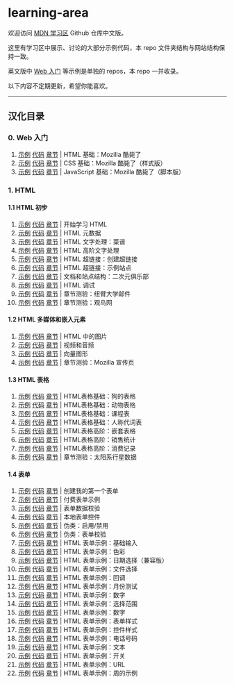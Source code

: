 # learning-area

欢迎访问 [MDN 学习区](https://developer.mozilla.org/zh-CN/Learn) Github 仓库中文版。

这里有学习区中展示、讨论的大部分示例代码，本 repo 文件夹结构与网站结构保持一致。

英文版中 [Web 入门](https://developer.mozilla.org/zh-CN/docs/Learn/Getting_started_with_the_web) 等示例是单独的 repos，本 repo 一并收录。

以下内容不定期更新，希望你能喜欢。

----

## 汉化目录

### 0. Web 入门

1. [示例](https://roy-tian.github.io/learning-area/extras/getting-started-web/beginner-html-site)
[代码](https://github.com/roy-tian/learning-area/tree/master/extras/getting-started-web/beginner-html-site)
[章节](https://developer.mozilla.org/zh-CN/docs/Learn/Getting_started_with_the_web/HTML_basics) |
HTML 基础：Mozilla 酷毙了
2. [示例](https://roy-tian.github.io/learning-area/extras/getting-started-web/beginner-html-site-styled)
[代码](https://github.com/roy-tian/learning-area/tree/master/extras/getting-started-web/beginner-html-site-styled) 
[章节](https://developer.mozilla.org/zh-CN/docs/Learn/Getting_started_with_the_web/CSS_basics) |
CSS 基础：Mozilla 酷毙了（样式版）
3. [示例](https://roy-tian.github.io/learning-area/extras/getting-started-web/beginner-html-site-scripted)
[代码](https://github.com/roy-tian/learning-area/tree/master/extras/getting-started-web/beginner-html-site-scripted)
[章节](https://developer.mozilla.org/zh-CN/docs/Learn/Getting_started_with_the_web/JavaScript_basics) |
JavaScript 基础：Mozilla 酷毙了（脚本版）

### 1. HTML

#### 1.1 HTML 初步

1. [示例](https://roy-tian.github.io/learning-area/html/introduction-to-html/getting-started)
[代码](https://github.com/roy-tian/learning-area/tree/master/html/introduction-to-html/getting-started)
[章节](https://developer.mozilla.org/zh-CN/docs/Learn/HTML/Introduction_to_HTML/Getting_started) |
开始学习 HTML
2. [示例](https://roy-tian.github.io/learning-area/html/introduction-to-html/the-html-head/css-and-js.html)
[代码](https://github.com/roy-tian/learning-area/tree/master/html/introduction-to-html/the-html-head/css-and-js.html)
[章节](https://developer.mozilla.org/zh-CN/docs/Learn/HTML/Introduction_to_HTML/The_head_metadata_in_HTML) |
HTML 元数据
3. [示例](https://roy-tian.github.io/learning-area/html/introduction-to-html/html-text-formatting/text-complete.html)
[代码](https://github.com/roy-tian/learning-area/tree/master/html/introduction-to-html/html-text-formatting/text-complete.html)
[章节](https://developer.mozilla.org/zh-CN/docs/Learn/HTML/Introduction_to_HTML/HTML_text_fundamentals) |
HTML 文字处理：菜谱
4. [示例](https://roy-tian.github.io/learning-area/html/introduction-to-html/advanced-text-formatting/other-semantics.html)
[代码](https://github.com/roy-tian/learning-area/tree/master/html/introduction-to-html/advanced-text-formatting/)
[章节](https://developer.mozilla.org/zh-CN/docs/Learn/HTML/Introduction_to_HTML/Advanced_text_formatting) |
HTML 高阶文字处理
5. [示例](https://roy-tian.github.io/learning-area/html/introduction-to-html/creating-hyperlinks)
[代码](https://github.com/roy-tian/learning-area/tree/master/html/introduction-to-html/creating-hyperlinks)
[章节](https://developer.mozilla.org/zh-CN/docs/Learn/HTML/Introduction_to_HTML/Creating_hyperlinks) |
HTML 超链接：创建超链接
6. [示例](https://roy-tian.github.io/learning-area/html/introduction-to-html/navigation-menu-marked-up)
[代码](https://github.com/roy-tian/learning-area/tree/master/html/introduction-to-html/navigation-menu-marked-up)
[章节](https://developer.mozilla.org/zh-CN/docs/Learn/HTML/Introduction_to_HTML/Creating_hyperlinks) |
HTML 超链接：示例站点
7. [示例](https://roy-tian.github.io/learning-area/html/introduction-to-html/document-and-website-structure)
[代码](https://github.com/roy-tian/learning-area/tree/master/html/introduction-to-html/document-and-website-structure)
[章节](https://developer.mozilla.org/zh-CN/docs/learn/HTML/Introduction_to_HTML/文件和网站结构) |
文档和站点结构：二次元俱乐部
8. [示例](https://roy-tian.github.io/learning-area/html/introduction-to-html/debugging-html/debug-example.html)
[代码](https://github.com/roy-tian/learning-area/tree/master/html/introduction-to-html/debugging-html)
[章节](https://developer.mozilla.org/zh-CN/docs/Learn/HTML/Introduction_to_HTML/Debugging_HTML) |
HTML 调试
9. [示例](https://roy-tian.github.io/learning-area/html/introduction-to-html/marking-up-a-letter-finished)
[代码](https://github.com/roy-tian/learning-area/tree/master/html/introduction-to-html/marking-up-a-letter-finished)
[章节](https://developer.mozilla.org/zh-CN/docs/Learn/HTML/Introduction_to_HTML) |
章节测验：纽臂大学邮件
10. [示例](https://roy-tian.github.io/learning-area/html/introduction-to-html/structuring-a-page-of-content-finished)
[代码](https://github.com/roy-tian/learning-area/tree/master/html/introduction-to-html/structuring-a-page-of-content-finished)
[章节](https://developer.mozilla.org/zh-CN/docs/Learn/HTML/Introduction_to_HTML/Structuring_a_page_of_content) |
章节测验：观鸟网

#### 1.2 HTML 多媒体和嵌入元素

1. [示例](https://roy-tian.github.io/learning-area/html/multimedia-and-embedding/images-in-html)
[代码](https://github.com/roy-tian/learning-area/tree/master/html/multimedia-and-embedding/images-in-html)
[章节](https://developer.mozilla.org/zh-CN/docs/Learn/HTML/Multimedia_and_embedding/Images_in_HTML) |
HTML 中的图片
2. [示例](https://roy-tian.github.io/learning-area/html/multimedia-and-embedding/video-and-audio-content/extra-video-features.html)
[代码](https://github.com/roy-tian/learning-area/tree/master/html/multimedia-and-embedding/video-and-audio-content)
[章节](https://developer.mozilla.org/zh-CN/docs/Learn/HTML/Multimedia_and_embedding/Video_and_audio_content) |
视频和音频
3. [示例](https://roy-tian.github.io/learning-area/html/multimedia-and-embedding/adding-vector-graphics-to-the-web/vector-versus-raster.html)
[代码](https://github.com/roy-tian/learning-area/tree/master/html/multimedia-and-embedding/adding-vector-graphics-to-the-web)
[章节](https://developer.mozilla.org/zh-CN/docs/Learn/HTML/Multimedia_and_embedding/Adding_vector_graphics_to_the_Web) |
向量图形
4. [示例](https://roy-tian.github.io/learning-area/html/multimedia-and-embedding/mdn-splash-page-finished)
[代码](https://github.com/roy-tian/learning-area/tree/master/html/multimedia-and-embedding/mdn-splash-page-finished)
[章节](https://developer.mozilla.org/zh-CN/docs/Learn/HTML/Multimedia_and_embedding/Mozilla_splash_page) |
章节测验：Mozilla 宣传页

#### 1.3 HTML 表格

1. [示例](https://roy-tian.github.io/learning-area/html/tables/basic/dogs-table-fixed.html)
[代码](https://github.com/roy-tian/learning-area/tree/master/html/tables/basic/dogs-table-fixed.html)
[章节](https://developer.mozilla.org/zh-CN/docs/Learn/HTML/Tables/Basics) |
HTML表格基础：狗的表格
2. [示例](https://roy-tian.github.io/learning-area/html/tables/basic/animals-table-fixed.html)
[代码](https://github.com/roy-tian/learning-area/tree/master/html/tables/basic/animals-table-fixed.html)
[章节](https://developer.mozilla.org/zh-CN/docs/Learn/HTML/Tables/Basics) |
HTML表格基础：动物表格
3. [示例](https://roy-tian.github.io/learning-area/html/tables/basic/timetable-fixed.html)
[代码](https://github.com/roy-tian/learning-area/tree/master/html/tables/basic/timetable-fixed.html)
[章节](https://developer.mozilla.org/zh-CN/docs/Learn/HTML/Tables/Basics) |
HTML表格基础：课程表
4. [示例](https://roy-tian.github.io/learning-area/html/tables/basic/personal-pronouns-styled.html)
[代码](https://github.com/roy-tian/learning-area/tree/master/html/tables/basic/personal-pronouns-styled.html)
[章节](https://developer.mozilla.org/zh-CN/docs/Learn/HTML/Tables/Basics) |
HTML表格基础：人称代词表
5. [示例](https://roy-tian.github.io/learning-area/html/tables/advanced/nested-tables.html)
[代码](https://github.com/roy-tian/learning-area/tree/master/html/tables/advanced/nested-tables.html)
[章节](https://developer.mozilla.org/zh-CN/docs/Learn/HTML/Tables/Advanced) |
HTML表格高阶：嵌套表格
6. [示例](https://roy-tian.github.io/learning-area/html/tables/advanced/items-sold-headers.html)
[代码](https://github.com/roy-tian/learning-area/tree/master/html/tables/advanced/personal-pronouns-styled.html)
[章节](https://developer.mozilla.org/zh-CN/docs/Learn/HTML/Tables/Advanced) |
HTML表格高阶：销售统计
7. [示例](https://roy-tian.github.io/learning-area/html/tables/advanced/spending-record-finished.html)
[代码](https://github.com/roy-tian/learning-area/tree/master/html/tables/advanced/spending-record-finished.html)
[章节](https://developer.mozilla.org/zh-CN/docs/Learn/HTML/Tables/Advanced) |
HTML表格高阶：消费记录
8. [示例](https://roy-tian.github.io/learning-area/html/tables/assessment-finished/planets-data.html)
[代码](https://github.com/roy-tian/learning-area/tree/master/html/tables/assessment-finished)
[章节](https://developer.mozilla.org/zh-CN/docs/Learn/HTML/Tables/Structuring_planet_data) |
章节测验：太阳系行星数据

#### 1.4 表单

1. [示例](https://roy-tian.github.io/learning-area/html/forms/your-first-HTML-form/first-form-styled.html)
[代码](https://github.com/roy-tian/learning-area/tree/master/html/forms/your-first-HTML-form/first-form-styled.html)
[章节](https://developer.mozilla.org/zh-CN/docs/Learn/HTML/Forms/Your_first_HTML_form) |
创建我的第一个表单
2. [示例](https://roy-tian.github.io/learning-area/html/forms/html-form-structure/payment-form.html)
[代码](https://github.com/roy-tian/learning-area/tree/master/html/forms/html-form-structure/payment-form.html)
[章节](https://developer.mozilla.org/zh-CN/docs/Learn/HTML/Forms/Your_first_HTML_form) |
付费表单示例
3. [示例](https://roy-tian.github.io/learning-area/html/forms/form-validation/full-example.html)
[代码](https://github.com/roy-tian/learning-area/tree/master/html/forms/form-validation/full-example.html)
[章节](https://developer.mozilla.org/zh-CN/docs/Learn/HTML/Forms/Data_form_validation) |
表单数据校验
4. [示例](https://roy-tian.github.io/learning-area/html/forms/native-form-widgets/advanced-examples.html)
[代码](https://github.com/roy-tian/learning-area/tree/master/html/forms/native-form-widgets/advanced-examples.html)
[章节](https://developer.mozilla.org/zh-CN/docs/Learn/HTML/Forms) |
本地表单控件
5. [示例](https://roy-tian.github.io/learning-area/html/forms/pseudo-classes/enabled-disabled-shipping.html)
[代码](https://github.com/roy-tian/learning-area/tree/master/html/forms/pseudo-classes/enabled-disabled-shipping.html)
[章节](https://developer.mozilla.org/zh-CN/docs/Learn/HTML/Forms) |
伪类：启用/禁用
6. [示例](https://roy-tian.github.io/learning-area/html/forms/pseudo-classes/valid-invalid.html)
[代码](https://github.com/roy-tian/learning-area/tree/master/html/forms/pseudo-classes/valid-invalid.html)
[章节](https://developer.mozilla.org/zh-CN/docs/Learn/HTML/Forms) |
伪类：表单校验
7. [示例](https://roy-tian.github.io/learning-area/html/forms/basic-input-examples/index.html)
[代码](https://github.com/roy-tian/learning-area/tree/master/html/forms/basic-input-examples/index.html)
[章节](https://developer.mozilla.org/zh-CN/docs/Learn/HTML/Forms) |
HTML 表单示例：基础输入
8. [示例](https://roy-tian.github.io/learning-area/html/forms/color-example/index.html)
[代码](https://github.com/roy-tian/learning-area/tree/master/html/forms/color-example/index.html)
[章节](https://developer.mozilla.org/zh-CN/docs/Learn/HTML/Forms) |
HTML 表单示例：色彩
9. [示例](https://roy-tian.github.io/learning-area/html/forms/datetime-local-picker-fallback/index.html)
[代码](https://github.com/roy-tian/learning-area/tree/master/html/forms/datetime-local-picker-fallback/index.html)
[章节](https://developer.mozilla.org/zh-CN/docs/Learn/HTML/Forms) |
HTML 表单示例：日期选择（兼容版）
10. [示例](https://roy-tian.github.io/learning-area/html/forms/file-examples/file-example.html)
[代码](https://github.com/roy-tian/learning-area/tree/master/html/forms/file-examples/file-example.html)
[章节](https://developer.mozilla.org/zh-CN/docs/Learn/HTML/Forms) |
HTML 表单示例：文件选择
11. [示例](https://roy-tian.github.io/learning-area/html/forms/indeterminate-example/)
[代码](https://github.com/roy-tian/learning-area/tree/master/html/forms/indeterminate-example/index.html)
[章节](https://developer.mozilla.org/zh-CN/docs/Learn/HTML/Forms) |
HTML 表单示例：回调
12. [示例](https://roy-tian.github.io/learning-area/html/forms/month-examples/month-validation.html)
[代码](https://github.com/roy-tian/learning-area/tree/master/html/forms/month-examples/month-validation.html)
[章节](https://developer.mozilla.org/zh-CN/docs/Learn/HTML/Forms) |
HTML 表单示例：月份测试
13. [示例](https://roy-tian.github.io/learning-area/html/forms/number-example/)
[代码](https://github.com/roy-tian/learning-area/tree/master/html/forms/number-example/index.html)
[章节](https://developer.mozilla.org/zh-CN/docs/Learn/HTML/Forms) |
HTML 表单示例：数字
14. [示例](https://roy-tian.github.io/learning-area/html/forms/range-example/)
[代码](https://github.com/roy-tian/learning-area/tree/master/html/forms/range-example/index.html)
[章节](https://developer.mozilla.org/zh-CN/docs/Learn/HTML/Forms) |
HTML 表单示例：选择范围
15. [示例](https://roy-tian.github.io/learning-area/html/forms/number-example/)
[代码](https://github.com/roy-tian/learning-area/tree/master/html/forms/number-example/index.html)
[章节](https://developer.mozilla.org/zh-CN/docs/Learn/HTML/Forms) |
HTML 表单示例：数字
16. [示例](https://roy-tian.github.io/learning-area/html/forms/styling-examples/appearence-tester.html)
[代码](https://github.com/roy-tian/learning-area/tree/master/html/forms/styling-examples/appearence-tester.html)
[章节](https://developer.mozilla.org/zh-CN/docs/Learn/HTML/Forms) |
HTML 表单示例：表单样式
17. [示例](https://roy-tian.github.io/learning-area/html/forms/styling-examples/ugly-controls.html)
[代码](https://github.com/roy-tian/learning-area/tree/master/html/forms/styling-examples/ugly-controls.html)
[章节](https://developer.mozilla.org/zh-CN/docs/Learn/HTML/Forms) |
HTML 表单示例：控件样式
18. [示例](https://roy-tian.github.io/learning-area/html/forms/tel-example/)
[代码](https://github.com/roy-tian/learning-area/tree/master/html/forms/tel-example/index.html)
[章节](https://developer.mozilla.org/zh-CN/docs/Learn/HTML/Forms) |
HTML 表单示例：电话号码
19. [示例](https://roy-tian.github.io/learning-area/html/forms/text-example/)
[代码](https://github.com/roy-tian/learning-area/tree/master/html/forms/text-example/index.html)
[章节](https://developer.mozilla.org/zh-CN/docs/Learn/HTML/Forms) |
HTML 表单示例：文本
20. [示例](https://roy-tian.github.io/learning-area/html/forms/toggle-switch-example/)
[代码](https://github.com/roy-tian/learning-area/tree/master/html/forms/toggle-switch-example/index.html)
[章节](https://developer.mozilla.org/zh-CN/docs/Learn/HTML/Forms) |
HTML 表单示例：开关
21. [示例](https://roy-tian.github.io/learning-area/html/forms/url-example/)
[代码](https://github.com/roy-tian/learning-area/tree/master/html/forms/url-example/index.html)
[章节](https://developer.mozilla.org/zh-CN/docs/Learn/HTML/Forms) |
HTML 表单示例：URL
22. [示例](https://roy-tian.github.io/learning-area/html/forms/week-example/)
[代码](https://github.com/roy-tian/learning-area/tree/master/html/forms/week-example/index.html)
[章节](https://developer.mozilla.org/zh-CN/docs/Learn/HTML/Forms) |
HTML 表单示例：周的示例

